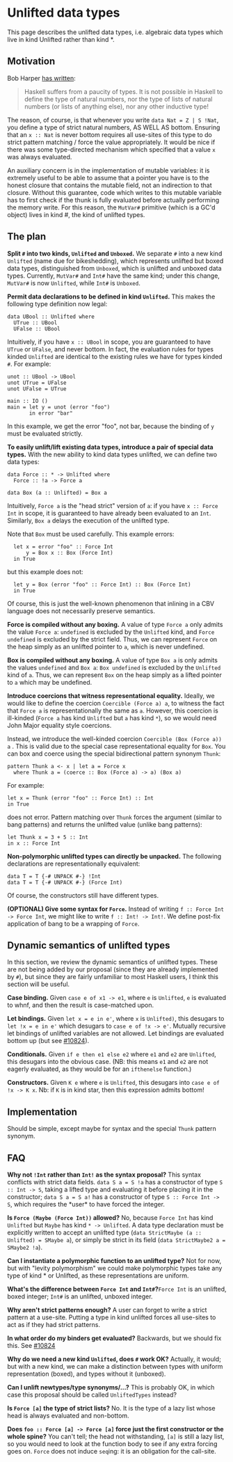 # Unlifted data types


This page describes the unlifted data types, i.e. algebraic data types which live in kind Unlifted rather than kind \*.

## Motivation


Bob Harper [ has written](https://existentialtype.wordpress.com/2011/04/24/the-real-point-of-laziness/):

>
> Haskell suffers from a paucity of types.  It is not possible in Haskell to define the type of natural numbers, nor the type of lists of natural numbers (or lists of anything else), nor any other inductive type!


The reason, of course, is that whenever you write `data Nat = Z | S !Nat`, you define a type of strict natural numbers, AS WELL AS bottom. Ensuring that an `x :: Nat` is never bottom requires all use-sites of this type to do strict pattern matching / force the value appropriately. It would be nice if there was some type-directed mechanism which specified that a value `x` was always evaluated.


An auxiliary concern is in the implementation of mutable variables: it is extremely useful to be able to assume that a pointer you have is to the honest closure that contains the mutable field, not an indirection to that closure. Without this guarantee, code which writes to this mutable variable has to first check if the thunk is fully evaluated before actually performing the memory write. For this reason, the `MutVar#` primitive (which is a GC'd object) lives in kind \#, the kind of unlifted types.

## The plan

**Split `#` into two kinds, `Unlifted` and `Unboxed`.** We separate `#` into a new kind `Unlifted` (name due for bikeshedding), which represents unlifted but boxed data types, distinguished from `Unboxed`, which is unlifted and unboxed data types. Currently, `MutVar#` and `Int#` have the same kind; under this change, `MutVar#` is now `Unlifted`, while `Int#` is `Unboxed`.

**Permit data declarations to be defined in kind `Unlifted`.** This makes the following type definition now legal:

```wiki
data UBool :: Unlifted where
  UTrue :: UBool
  UFalse :: UBool
```


Intuitively, if you have `x :: UBool` in scope, you are guaranteed to have `UTrue` or `UFalse`, and never bottom. In fact, the evaluation rules for types kinded `Unlifted` are identical to the existing rules we have for types kinded `#`. For example:

```wiki
unot :: UBool -> UBool
unot UTrue = UFalse
unot UFalse = UTrue

main :: IO ()
main = let y = unot (error "foo")
       in error "bar"
```


In this example, we get the error "foo", not bar, because the binding of `y` must be evaluated strictly.

**To easily unlift/lift existing data types, introduce a pair of special data types.** With the new ability to kind data types unlifted, we can define two data types:

```wiki
data Force :: * -> Unlifted where
  Force :: !a -> Force a

data Box (a :: Unlifted) = Box a
```


Intuitively, `Force a` is the "head strict" version of `a`: if you have `x :: Force Int` in scope, it is guaranteed to have already been evaluated to an `Int`. Similarly, `Box a` delays the execution of the unlifted type.


Note that `Box` must be used carefully. This example errors:

```wiki
  let x = error "foo" :: Force Int
      y = Box x :: Box (Force Int)
  in True
```


but this example does not:

```wiki
  let y = Box (error "foo" :: Force Int) :: Box (Force Int)
  in True
```


Of course, this is just the well-known phenomenon that inlining in a CBV language does not necessarily preserve semantics.

**Force is compiled without any boxing.**  A value of type `Force a` only admits the value `Force a`: `undefined` is excluded by the `Unlifted` kind, and `Force undefined` is excluded by the strict field.  Thus, we can represent `Force` on the heap simply as an unlifted pointer to `a`, which is never undefined.

**Box is compiled without any boxing.** A value of type `Box a` is only admits the values `undefined` and `Box a`: `Box undefined` is excluded by the `Unlifted` kind of `a`.  Thus, we can represent `Box` on the heap simply as a lifted pointer to `a` which may be undefined.

**Introduce coercions that witness representational equality.** Ideally, we would like to define the coercion `Coercible (Force a) a`, to witness the fact that `Force a` is representationally the same as `a`. However, this coercion is ill-kinded (`Force a` has kind `Unlifted` but `a` has kind `*`), so we would need John Major equality style coercions.


Instead, we introduce the well-kinded coercion `Coercible (Box (Force a)) a` . This is valid due to the special case representational equality for `Box`. You can box and coerce using the special bidirectional pattern synonym `Thunk`:

```wiki
pattern Thunk a <- x | let a = Force x
  where Thunk a = (coerce :: Box (Force a) -> a) (Box a)
```


For example:

```wiki
let x = Thunk (error "foo" :: Force Int) :: Int
in True
```


does not error. Pattern matching over `Thunk` forces the argument (similar to bang patterns) and returns the unlifted value (unlike bang patterns):

```wiki
let Thunk x = 3 + 5 :: Int
in x :: Force Int
```

**Non-polymorphic unlifted types can directly be unpacked.** The following declarations are representationally equivalent:

```wiki
data T = T {-# UNPACK #-} !Int
data T = T {-# UNPACK #-} (Force Int)
```


Of course, the constructors still have different types.

**(OPTIONAL) Give some syntax for `Force`.** Instead of writing `f :: Force Int -> Force Int`, we might like to write `f :: Int! -> Int!`. We define post-fix application of bang to be a wrapping of `Force`.

## Dynamic semantics of unlifted types


In this section, we review the dynamic semantics of unlifted types.  These are not being added by our proposal (since they are already implemented by `#`), but since they are fairly unfamiliar to most Haskell users, I think this section will be useful.

**Case binding.** Given `case e of x1 -> e1`, where `e` is `Unlifted`, `e` is evaluated to whnf, and then the result is case-matched upon.

**Let bindings.** Given `let x = e in e'`, where `x` is `Unlifted)`, this desugars to `let !x = e in e'` which desugars to `case e of !x -> e'`. Mutually recursive let bindings of unlifted variables are not allowed. Let bindings are evaluated bottom up (but see [\#10824](https://gitlab.haskell.org//ghc/ghc/issues/10824)).

**Conditionals.** Given `if e then e1 else e2` where `e1` and `e2` are `Unlifted`, this desugars into the obvious case. (NB: this means `e1` and `e2` are not eagerly evaluated, as they would be for an `ifthenelse` function.)

**Constructors.** Given `K e` where `e` is `Unlifted`, this desugars into `case e of !x -> K x`. Nb: if `K` is in kind star, then this expression admits bottom!

## Implementation


Should be simple, except maybe for syntax and the special `Thunk` pattern synonym.

## FAQ

**Why not `!Int` rather than `Int!` as the syntax proposal?** This syntax conflicts with strict data fields. `data S a = S !a` has a constructor of type `S :: Int -> S`, taking a lifted type and evaluating it before placing it in the constructor; `data S a = S a!` has a constructor of type `S :: Force Int -> S`, which requires the \*user\* to have forced the integer.

**Is `Force (Maybe (Force Int))` allowed?** No, because `Force Int` has kind `Unlifted` but `Maybe` has kind `* -> Unlifted`. A data type declaration must be explicitly written to accept an unlifted type (`data StrictMaybe (a :: Unlifted) = SMaybe a`), or simply be strict in its field (`data StrictMaybe2 a = SMaybe2 !a`).

**Can I instantiate a polymorphic function to an unlifted type?** Not for now, but with "levity polymorphism" we could make polymorphic types take any type of kind \* or Unlifted, as these representations are uniform.

**What's the difference between `Force Int` and `Int#`?**`Force Int` is an unlifted, boxed integer; `Int#` is an unlifted, unboxed integer.

**Why aren't strict patterns enough?** A user can forget to write a strict pattern at a use-site. Putting a type in kind unlifted forces all use-sites to act as if they had strict patterns.

**In what order do my binders get evaluated?** Backwards, but we should fix this. See [\#10824](https://gitlab.haskell.org//ghc/ghc/issues/10824)

**Why do we need a new kind `Unlifted`, does `#` work OK?** Actually, it would; but with a new kind, we can make a distinction between types with uniform representation (boxed), and types without it (unboxed).

**Can I unlift newtypes/type synonyms/...?** This is probably OK, in which case this proposal should be called `UnliftedTypes` instead?

**Is `Force [a]` the type of strict lists?** No. It is the type of a lazy list whose head is always evaluated and non-bottom.

**Does `foo :: Force [a] -> Force [a]` force just the first constructor or the whole spine?** You can't tell; the head not withstanding, `[a]` is still a lazy list, so you would need to look at the function body to see if any extra forcing goes on. `Force` does not induce `seq`ing: it is an obligation for the call-site.
